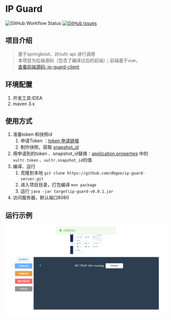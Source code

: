 # IP Guard

![GitHub Workflow Status](https://img.shields.io/github/workflow/status/dbgee/ip-guard-server/Java%20CI%20for%20ip-guard-server)
[![GitHub issues](https://img.shields.io/github/issues/dbgee/ip-guard-server)](https://github.com/dbgee/ip-guard-server/issues)
## 项目介绍
> 基于springboot，对vultr api 进行调用  
> 本项目为后端源码（包含了编译过后的前端）；前端基于vue，  
> [查看前端源码: ip-guard-client](https://github.com/dbgee/ip-guard-client) 

## 环境配置
1. 开发工具:IDEA
2. maven 3.x

## 使用方式
1. 准备token 和快照id
    1. 申请Token ：[token 申请链接](https://my.vultr.com/settings/#settingsapi)
    2. 制作快照，获取 [snapshot_id](https://my.vultr.com/snapshots/)
2. 用申请到的token 、snapshot_id替换：[application.properties](src/main/resources/application.properties) 中的`vultr.token` 、`vultr.snapshot_id`的值
3. 编译、运行
    1. 克隆到本地 `git clone https://github.com/dbgee/ip-guard-server.git `
    2. 进入项目目录，打包编译 `mvn package`
    3. 运行 `java -jar target\ip-guard-v0.0.1.jar`
4. 访问服务器，默认端口8080

## 运行示例
![运行截图](images/index.png)
